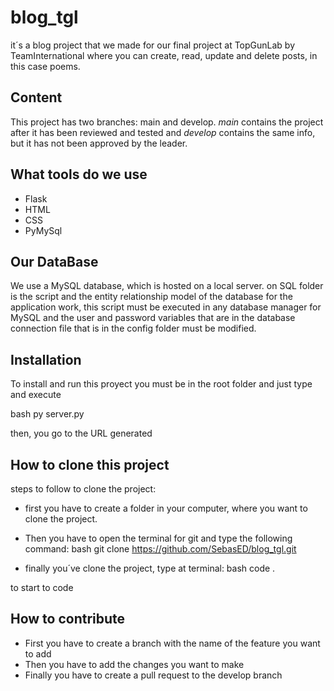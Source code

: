 # blog_tgl
it´s a blog project that we made for our final project at TopGunLab by TeamInternational where you can create, read, update and delete posts, in this case poems. 

## Content
This project has two branches: main and develop. *main* contains the project after it has been reviewed and tested and *develop* contains the same info, but it has not been approved by the leader.

## What tools do we use
* Flask
* HTML
* CSS
* PyMySql

## Our DataBase
We use a MySQL database, which is hosted on a local server. on SQL folder is the script and the entity relationship model of the database for the application work, this script must be executed in any database manager for MySQL and the user and password variables that are in the database connection file that is in the config folder must be modified.


## Installation
To install and run this proyect you must be in the root folder and just type and execute

bash
py server.py

then, you go to the URL generated

## How to clone this project
steps to follow to clone the project:
* first you have to create a folder in your computer, where you want to clone the project.
* Then you have to open the terminal for git and type the following command:
bash
git clone https://github.com/SebasED/blog_tgl.git

* finally you´ve clone the project, type at terminal:
bash
code .

to start to code

## How to contribute
* First you have to create a branch with the name of the feature you want to add
* Then you have to add the changes you want to make
* Finally you have to create a pull request to the develop branch